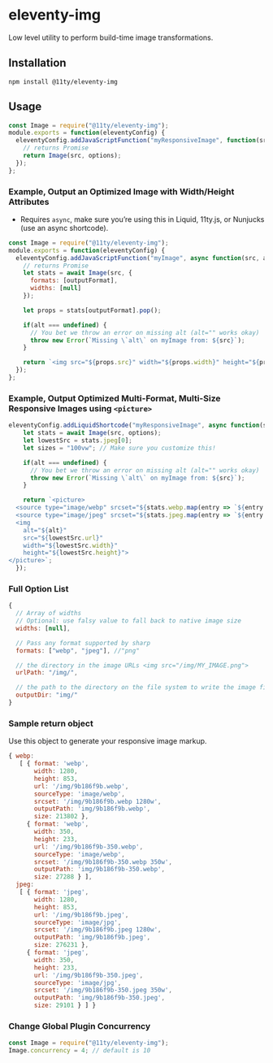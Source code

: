 # eleventy-img

Low level utility to perform build-time image transformations.

## Installation

```
npm install @11ty/eleventy-img
```

## Usage

```js
const Image = require("@11ty/eleventy-img");
module.exports = function(eleventyConfig) {
  eleventyConfig.addJavaScriptFunction("myResponsiveImage", function(src, options) {
    // returns Promise
    return Image(src, options);
  });
};
```

### Example, Output an Optimized Image with Width/Height Attributes

* Requires `async`, make sure you’re using this in Liquid, 11ty.js, or Nunjucks (use an async shortcode).

```js
const Image = require("@11ty/eleventy-img");
module.exports = function(eleventyConfig) {
  eleventyConfig.addJavaScriptFunction("myImage", async function(src, alt, outputFormat = "jpeg") {
    // returns Promise
    let stats = await Image(src, {
      formats: [outputFormat],
      widths: [null]
    });

    let props = stats[outputFormat].pop();

    if(alt === undefined) {
      // You bet we throw an error on missing alt (alt="" works okay)
      throw new Error(`Missing \`alt\` on myImage from: ${src}`);
    }

    return `<img src="${props.src}" width="${props.width}" height="${props.height}" alt="${alt}">`;
  });
};
```

### Example, Output Optimized Multi-Format, Multi-Size Responsive Images using `<picture>`

```js
eleventyConfig.addLiquidShortcode("myResponsiveImage", async function(src, alt, options) {
    let stats = await Image(src, options);
    let lowestSrc = stats.jpeg[0];
    let sizes = "100vw"; // Make sure you customize this!

    if(alt === undefined) {
      // You bet we throw an error on missing alt (alt="" works okay)
      throw new Error(`Missing \`alt\` on myImage from: ${src}`);
    }

    return `<picture>
  <source type="image/webp" srcset="${stats.webp.map(entry => `${entry.url} ${entry.width}w`).join(", ")}" sizes="${sizes}">
  <source type="image/jpeg" srcset="${stats.jpeg.map(entry => `${entry.url} ${entry.width}w`).join(", ")}" sizes="${sizes}">
  <img
    alt="${alt}"
    src="${lowestSrc.url}"
    width="${lowestSrc.width}"
    height="${lowestSrc.height}">
</picture>`;
  });
```

### Full Option List

```js
{
  // Array of widths
  // Optional: use falsy value to fall back to native image size
  widths: [null],

  // Pass any format supported by sharp
  formats: ["webp", "jpeg"], //"png"

  // the directory in the image URLs <img src="/img/MY_IMAGE.png">
  urlPath: "/img/",

  // the path to the directory on the file system to write the image files to disk
  outputDir: "img/"
}
```

### Sample return object

Use this object to generate your responsive image markup.

```js
{ webp:
   [ { format: 'webp',
       width: 1280,
       height: 853,
       url: '/img/9b186f9b.webp',
       sourceType: 'image/webp',
       srcset: '/img/9b186f9b.webp 1280w',
       outputPath: 'img/9b186f9b.webp',
       size: 213802 },
     { format: 'webp',
       width: 350,
       height: 233,
       url: '/img/9b186f9b-350.webp',
       sourceType: 'image/webp',
       srcset: '/img/9b186f9b-350.webp 350w',
       outputPath: 'img/9b186f9b-350.webp',
       size: 27288 } ],
  jpeg:
   [ { format: 'jpeg',
       width: 1280,
       height: 853,
       url: '/img/9b186f9b.jpeg',
       sourceType: 'image/jpg',
       srcset: '/img/9b186f9b.jpeg 1280w',
       outputPath: 'img/9b186f9b.jpeg',
       size: 276231 },
     { format: 'jpeg',
       width: 350,
       height: 233,
       url: '/img/9b186f9b-350.jpeg',
       sourceType: 'image/jpg',
       srcset: '/img/9b186f9b-350.jpeg 350w',
       outputPath: 'img/9b186f9b-350.jpeg',
       size: 29101 } ] }
```

### Change Global Plugin Concurrency

```js
const Image = require("@11ty/eleventy-img");
Image.concurrency = 4; // default is 10
```
